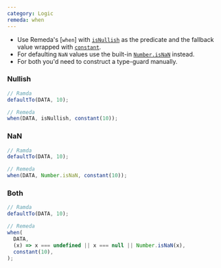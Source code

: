```yaml
---
category: Logic
remeda: when
---
```


- Use Remeda's [`when`] with [`isNullish`](/docs#isNullish) as the predicate
  and the fallback value wrapped with [`constant`](/docs#constant).
- For defaulting `NaN` values use the built-in [`Number.isNaN`](https://developer.mozilla.org/en-US/docs/Web/JavaScript/Reference/Global_Objects/Number/isNaN)
  instead.
- For both you'd need to construct a type-guard manually.

### Nullish

```ts
// Ramda
defaultTo(DATA, 10);

// Remeda
when(DATA, isNullish, constant(10));
```

### NaN

```ts
// Ramda
defaultTo(DATA, 10);

// Remeda
when(DATA, Number.isNaN, constant(10));
```

### Both

```ts
// Ramda
defaultTo(DATA, 10);

// Remeda
when(
  DATA,
  (x) => x === undefined || x === null || Number.isNaN(x),
  constant(10),
);
```

